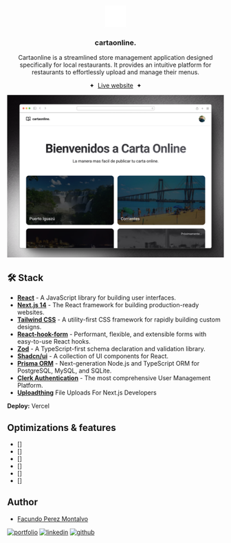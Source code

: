 <div align="center">
    <img src="public/favicon.ico" height="50px" width="auto" /> 
<h3>
 cartaonline.
</h3>
<p>Cartaonline is a streamlined store management application designed specifically for local restaurants. It provides an intuitive platform for restaurants to effortlessly upload and manage their menus.</p>

<span>&nbsp;✦&nbsp;</span>
<a href="https://cartaonline.facupm.dev">Live website</a>
<span>&nbsp;✦&nbsp;</span>

![App Screenshot](./public/screenshot.png)

</div>

## 🛠️ Stack

- [**React**](https://reactjs.org/) - A JavaScript library for building user interfaces.
- [**Next.js 14**](https://nextjs.org/) - The React framework for building production-ready websites.
- [**Tailwind CSS**](https://tailwindcss.com/) - A utility-first CSS framework for rapidly building custom designs.
- [**React-hook-form**](https://react-hook-form.com/) - Performant, flexible, and extensible forms with easy-to-use React hooks.
- [**Zod**](https://github.com/colinhacks/zod) - A TypeScript-first schema declaration and validation library.
- [**Shadcn/ui**](https://ui.shadcn.com/) - A collection of UI components for React.
- [**Prisma ORM**](https://www.prisma.io/) - Next-generation Node.js and TypeScript ORM for PostgreSQL, MySQL, and SQLite.
- [**Clerk Authentication**](https://clerk.com/) - The most comprehensive User Management Platform.
- [**Uploadthing**](https://uploadthing.com/) File Uploads For Next.js Developers

**Deploy:** Vercel

## Optimizations & features

- []
- []
- []
- []
- []
- []

## Author

- [Facundo Perez Montalvo](https://facuperezm.vercel.app)

[![portfolio](https://img.shields.io/badge/my_portfolio-000?style=for-the-badge&logo=ko-fi&logoColor=white)](https://facuperezm.vercel.app/)
[![linkedin](https://img.shields.io/badge/linkedin-0A66C2?style=for-the-badge&logo=linkedin&logoColor=white)](https://www.linkedin.com/in/facuperezm/)
[![github](https://img.shields.io/badge/github-555?style=for-the-badge&logo=github&logoColor=white)](https://github.com/facuperezm)

